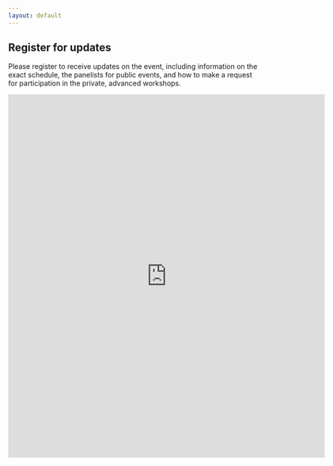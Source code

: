 ```yaml
---
layout: default
---
```

<!-- modify this form HTML and place wherever you want your form -->
<h2 class="text-center">Register for updates</h2>
<p>
  Please register to receive updates on the event, including information on the exact schedule, the panelists for public events, and how to make a request for participation in the private, advanced workshops.

</p>
<iframe scrolling="no" frameBorder="0" src="https://docs.google.com/forms/d/e/1FAIpQLSftHVlhLMePqSrlN8CL0jO8OBa8Z94jJN-vLut2kLVkLvNWMQ/viewform?embedded=true" width="640" height="735" frameborder="0" marginheight="0" marginwidth="0">Loading…</iframe>
  <p>
    
  </p>
<p>
  
</p>
<br>
<br>
<br>


  